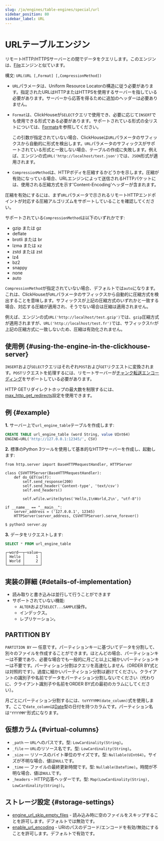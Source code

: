 ```yaml
---
slug: /ja/engines/table-engines/special/url
sidebar_position: 80
sidebar_label: URL
---
```


# URLテーブルエンジン

リモートHTTP/HTTPSサーバーとの間でデータをクエリします。このエンジンは、[File](../../../engines/table-engines/special/file.md)エンジンと似ています。

構文: `URL(URL [,Format] [,CompressionMethod])`

- `URL`パラメータは、Uniform Resource Locatorの構造に従う必要があります。指定されたURLはHTTPまたはHTTPSを使用するサーバーを指している必要があります。サーバーから応答を得るために追加のヘッダーは必要ありません。

- `Format`は、ClickHouseが`SELECT`クエリで使用でき、必要に応じて`INSERT`でも使用できる形式である必要があります。サポートされている形式の全リストについては、[Formats](../../../interfaces/formats.md#formats)を参照してください。

    この引数が指定されていない場合、ClickHouseは`URL`パラメータのサフィックスから自動的に形式を検出します。`URL`パラメータのサフィックスがサポートされている形式と一致しない場合、テーブルの作成に失敗します。例えば、エンジンの式`URL('http://localhost/test.json')`では、`JSON`形式が適用されます。

- `CompressionMethod`は、HTTPボディを圧縮するかどうかを示します。圧縮が有効になっている場合、URLエンジンによって送信されるHTTPパケットには、使用される圧縮方式を示す'Content-Encoding'ヘッダーが含まれます。

圧縮を有効にするには、まず`URL`パラメータで示されるリモートHTTPエンドポイントが対応する圧縮アルゴリズムをサポートしていることを確認してください。

サポートされている`CompressionMethod`は以下のいずれかです:
- gzip または gz
- deflate
- brotli または br
- lzma または xz
- zstd または zst
- lz4
- bz2
- snappy
- none
- auto

`CompressionMethod`が指定されていない場合、デフォルトでは`auto`になります。これは、ClickHouseが`URL`パラメータのサフィックスから自動的に圧縮方式を検出することを意味します。サフィックスが上記の圧縮方式のいずれかと一致する場合、対応する圧縮が適用され、そうでない場合は圧縮は適用されません。

例えば、エンジンの式`URL('http://localhost/test.gzip')`では、`gzip`圧縮方式が適用されますが、`URL('http://localhost/test.fr')`では、サフィックス`fr`が上記の圧縮方式に一致しないため、圧縮は有効化されません。

## 使用例 {#using-the-engine-in-the-clickhouse-server}

`INSERT`および`SELECT`クエリはそれぞれ`POST`および`GET`リクエストに変換されます。`POST`リクエストを処理するには、リモートサーバーが[チャンク転送エンコーディング](https://en.wikipedia.org/wiki/Chunked_transfer_encoding)をサポートしている必要があります。

HTTP GETリダイレクトホップの最大数を制限するには、[max_http_get_redirects](../../../operations/settings/settings.md#setting-max_http_get_redirects)設定を使用できます。

## 例 {#example}

**1.** サーバー上で`url_engine_table`テーブルを作成します:

``` sql
CREATE TABLE url_engine_table (word String, value UInt64)
ENGINE=URL('http://127.0.0.1:12345/', CSV)
```

**2.** 標準のPython 3ツールを使用して基本的なHTTPサーバーを作成し、起動します:

``` python3
from http.server import BaseHTTPRequestHandler, HTTPServer

class CSVHTTPServer(BaseHTTPRequestHandler):
    def do_GET(self):
        self.send_response(200)
        self.send_header('Content-type', 'text/csv')
        self.end_headers()

        self.wfile.write(bytes('Hello,1\nWorld,2\n', "utf-8"))

if __name__ == "__main__":
    server_address = ('127.0.0.1', 12345)
    HTTPServer(server_address, CSVHTTPServer).serve_forever()
```

``` bash
$ python3 server.py
```

**3.** データをリクエストします:

``` sql
SELECT * FROM url_engine_table
```

``` text
┌─word──┬─value─┐
│ Hello │     1 │
│ World │     2 │
└───────┴───────┘
```

## 実装の詳細 {#details-of-implementation}

- 読み取りと書き込みは並行して行うことができます
- サポートされていない機能:
    - `ALTER`および`SELECT...SAMPLE`操作。
    - インデックス。
    - レプリケーション。

## PARTITION BY

`PARTITION BY` — 任意です。パーティションキーに基づいてデータを分割して、別々のファイルを作成することができます。ほとんどの場合、パーティションキーは不要であり、必要な場合でも一般的に月ごと以上に細かいパーティションキーは不要です。パーティション分割はクエリを高速化しません（ORDER BY式とは対照的です）。過度に細かいパーティション分割は避けてください。クライアントの識別子や名前でデータをパーティション分割しないでください（代わりに、クライアント識別子や名前をORDER BY式の最初のカラムにしてください）。

月ごとにパーティション分割するには、`toYYYYMM(date_column)`式を使用します。ここで`date_column`は[Date](/docs/ja/sql-reference/data-types/date.md)型の日付を持つカラムです。パーティション名は`"YYYYMM"`形式になります。

## 仮想カラム {#virtual-columns}

- `_path` — `URL`へのパスです。型: `LowCardinality(String)`。
- `_file` — `URL`のリソース名です。型: `LowCardinality(String)`。
- `_size` — リソースのバイト単位のサイズです。型: `Nullable(UInt64)`。サイズが不明な場合、値は`NULL`です。
- `_time` — ファイルの最終更新時間です。型: `Nullable(DateTime)`。時間が不明な場合、値は`NULL`です。
- `_headers` - HTTP応答ヘッダーです。型: `Map(LowCardinality(String), LowCardinality(String))`。

## ストレージ設定 {#storage-settings}

- [engine_url_skip_empty_files](/docs/ja/operations/settings/settings.md#engine_url_skip_empty_files) - 読み込み時に空のファイルをスキップすることを許可します。デフォルトでは無効です。
- [enable_url_encoding](/docs/ja/operations/settings/settings.md#enable_url_encoding) - URIのパスのデコード/エンコードを有効/無効にすることを許可します。デフォルトで有効です。
